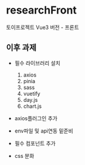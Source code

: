 # researchFront
토이프로젝트 Vue3 버전 - 프론트

## 이후 과제

- 필수 라이브러리 설치
   1. axios
   2. pinia
   3. sass
   4. vuetify
   5. day.js
   6. chart.js 

- axios플러그인 추가
- env파일 및 api연동 밑준비
- 필수 컴포넌트 추가
- css 분화